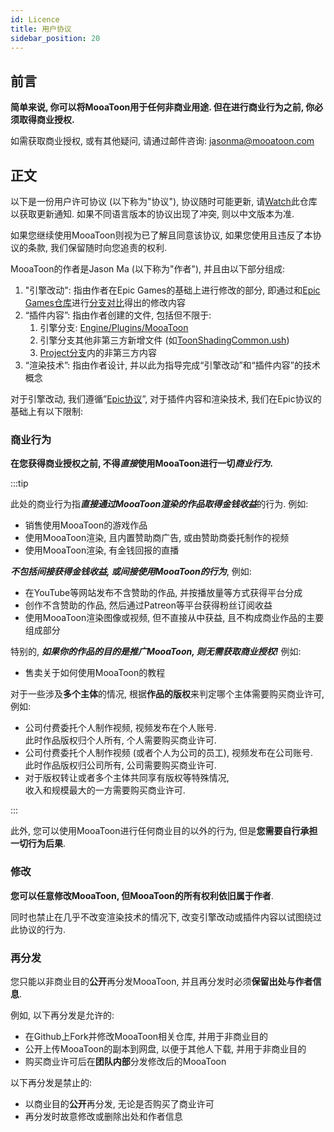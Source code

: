 ```yaml
---
id: Licence
title: 用户协议
sidebar_position: 20
---
```

## 前言

**简单来说, 你可以将MooaToon用于任何非商业用途. 但在进行商业行为之前, 你必须取得商业授权.**

如需获取商业授权, 或有其他疑问, 请通过邮件咨询: jasonma@mooatoon.com

## 正文

以下是一份用户许可协议 (以下称为"协议"), 协议随时可能更新, 请[Watch](https://github.com/JasonMa0012/MooaToon)此仓库以获取更新通知. 如果不同语言版本的协议出现了冲突, 则以中文版本为准.

如果您继续使用MooaToon则视为已了解且同意该协议, 如果您使用且违反了本协议的条款, 我们保留随时向您追责的权利.

MooaToon的作者是Jason Ma (以下称为"作者"), 并且由以下部分组成:

1. "引擎改动": 指由作者在Epic Games的基础上进行修改的部分, 即通过和[Epic Games仓库](https://github.com/EpicGames/UnrealEngine)进行[分支对比](https://github.com/EpicGames/UnrealEngine/compare/5.1...Jason-Ma-0012:MooaToon-Engine:5.1)得出的修改内容
2. “插件内容”: 指由作者创建的文件, 包括但不限于:
   1. 引擎分支: [Engine/Plugins/MooaToon](https://github.com/Jason-Ma-0012/MooaToon-Engine/tree/5.1/Engine/Plugins/MooaToon)
   2. 引擎分支其他非第三方新增文件 (如[ToonShadingCommon.ush](https://github.com/Jason-Ma-0012/MooaToon-Engine/blob/5.1/Engine/Shaders/Private/ToonShadingCommon.ush))
   3. [Project分支](https://github.com/Jason-Ma-0012/MooaToon-Engine/tree/5.1_MooaToonProject)内的非第三方内容
3. “渲染技术”: 指由作者设计, 并以此为指导完成“引擎改动”和“插件内容”的技术概念

对于引擎改动, 我们遵循”[Epic协议](https://www.unrealengine.com/en-US/eula/unreal)”, 对于插件内容和渲染技术, 我们在Epic协议的基础上有以下限制:

### 商业行为

**在您获得商业授权之前, 不得*直接*使用MooaToon进行一切*商业行为*.**

:::tip

此处的商业行为指***直接通过MooaToon渲染的作品取得金钱收益***的行为. 例如:

- 销售使用MooaToon的游戏作品
- 使用MooaToon渲染, 且内置赞助商广告, 或由赞助商委托制作的视频
- 使用MooaToon渲染, 有金钱回报的直播

***不包括间接获得金钱收益, 或间接使用MooaToon的行为***, 例如:

- 在YouTube等网站发布不含赞助的作品, 并按播放量等方式获得平台分成
- 创作不含赞助的作品, 然后通过Patreon等平台获得粉丝订阅收益
- 使用MooaToon渲染图像或视频, 但不直接从中获益, 且不构成商业作品的主要组成部分

特别的, ***如果你的作品的目的是推广MooaToon, 则无需获取商业授权!*** 例如:

- 售卖关于如何使用MooaToon的教程

对于一些涉及**多个主体**的情况, 根据**作品的版权**来判定哪个主体需要购买商业许可, 例如:

- 公司付费委托个人制作视频, 视频发布在个人账号.  
	此时作品版权归个人所有, 个人需要购买商业许可.
- 公司付费委托个人制作视频 (或者个人为公司的员工), 视频发布在公司账号.  
	此时作品版权归公司所有, 公司需要购买商业许可.
- 对于版权转让或者多个主体共同享有版权等特殊情况,   
	收入和规模最大的一方需要购买商业许可.

:::

此外, 您可以使用MooaToon进行任何商业目的以外的行为, 但是**您需要自行承担一切行为后果**.

### 修改

**您可以任意修改MooaToon, 但MooaToon的所有权利依旧属于作者**. 

同时也禁止在几乎不改变渲染技术的情况下, 改变引擎改动或插件内容以试图绕过此协议的行为.

### 再分发

您只能以非商业目的**公开**再分发MooaToon, 并且再分发时必须**保留出处与作者信息**.

例如, 以下再分发是允许的:
- 在Github上Fork并修改MooaToon相关仓库, 并用于非商业目的
- 公开上传MooaToon的副本到网盘, 以便于其他人下载, 并用于非商业目的
- 购买商业许可后在**团队内部**分发修改后的MooaToon

以下再分发是禁止的:
- 以商业目的**公开**再分发, 无论是否购买了商业许可
- 再分发时故意修改或删除出处和作者信息

